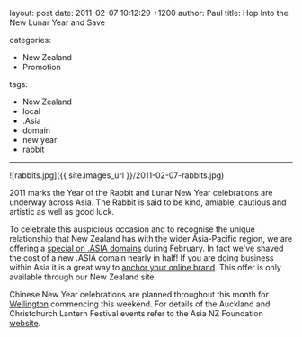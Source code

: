 layout: post
date: 2011-02-07 10:12:29 +1200
author: Paul
title: Hop Into the New Lunar Year and Save

categories:
  - New Zealand
  - Promotion

tags:
  - New Zealand
  - local
  - .Asia
  - domain
  - new year
  - rabbit

----

![rabbits.jpg]({{ site.images_url }}/2011-02-07-rabbits.jpg)

2011 marks the Year of the Rabbit and Lunar New Year celebrations are underway across Asia. The Rabbit is said to be kind, amiable, cautious and artistic as well as good luck.

To celebrate this auspicious occasion and to recognise the unique relationship that New Zealand has with the wider Asia-Pacific region, we are offering a [special on .ASIA domains](https://iwantmyname.co.nz/domains/asia-domain-name-registration-for-asia) during February. In fact we've shaved the cost of a new .ASIA domain nearly in half! If you are doing business within Asia it is a great way to [anchor your online brand](https://iwantmyname.com/blog/2010/11/anchor-your-social-media-presence-with-a-domain.html). This offer is only available through our New Zealand site.

Chinese New Year celebrations are planned throughout this month for [Wellington](http://www.chinesenewyear.co.nz/) commencing this weekend. For details of the Auckland and Christchurch Lantern Festival events refer to the Asia NZ Foundation [website](http://www.asianz.org.nz/our-work/arts-and-community/festivals/chinese-lantern-festival).
